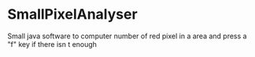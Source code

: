 SmallPixelAnalyser
==================

Small java software to computer number of red pixel in a area and press a "f" key if there isn t enough

